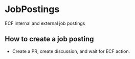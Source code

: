 # JobPostings
ECF internal and external job postings

## How to create a job posting

* Create a PR, create discussion, and wait for ECF action.
